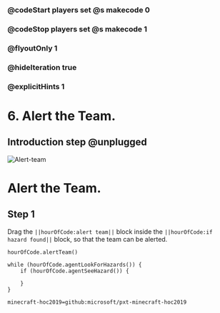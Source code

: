 ### @codeStart players set @s makecode 0
### @codeStop players set @s makecode 1

### @flyoutOnly 1
### @hideIteration true 
### @explicitHints 1

# 6. Alert the Team.

## Introduction step @unplugged

![Alert-team](/static/hour-of-code/alert.gif)

# Alert the Team.

## Step 1

Drag the ``||hourOfCode:alert team||`` block inside the ``||hourOfCode:if hazard found||`` block, so that the team can be alerted.

```ghost
hourOfCode.alertTeam()
```

```template
while (hourOfCode.agentLookForHazards()) {
    if (hourOfCode.agentSeeHazard()) {
        
    }
}
```

```package
minecraft-hoc2019=github:microsoft/pxt-minecraft-hoc2019
```